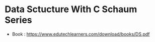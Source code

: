 # Data Sctucture With C Schaum Series
- Book : https://www.edutechlearners.com/download/books/DS.pdf
